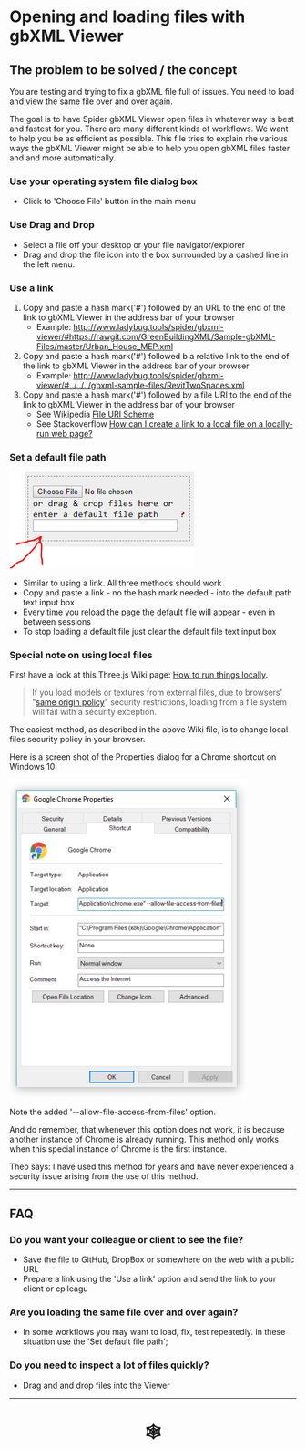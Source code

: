 # Opening and loading files with gbXML Viewer

## The problem to be solved / the concept

You are testing and trying to fix a gbXML file full of issues. You need to load and view the same file over and over again.

The goal is to have Spider gbXML Viewer open files in whatever way is best and fastest for you. There are many different kinds of workflows. We want to help you be as efficient as possible. This file tries to explain rhe various ways the gbXML Viewer might be able to help you open gbXML files faster and and more automatically.


### Use your operating system file dialog box

* Click to 'Choose File' button in the main menu

### Use Drag and Drop

* Select a file off your desktop or your file navigator/explorer
* Drag and drop the file icon into the box surrounded by a dashed line in the left menu.


### Use a link

1. Copy and paste a hash mark('#') followed by an URL to the end of the link to gbXML Viewer in the address bar of your browser
	* Example: http://www.ladybug.tools/spider/gbxml-viewer/#https://rawgit.com/GreenBuildingXML/Sample-gbXML-Files/master/Urban_House_MEP.xml
2. Copy and paste a hash mark('#') followed b a relative link to the end of the link to gbXML Viewer in the address bar of your browser
	* Example: http://www.ladybug.tools/spider/gbxml-viewer/#../../../gbxml-sample-files/RevitTwoSpaces.xml
3. Copy and paste a hash mark('#') followed by a file URI to the end of the link to gbXML Viewer in the address bar of your browser
	* See Wikipedia [File URI Scheme]( https://en.wikipedia.org/wiki/File_URI_scheme )
	* See Stackoverflow [How can I create a link to a local file on a locally-run web page?]( https://stackoverflow.com/questions/18246053/how-can-i-create-a-link-to-a-local-file-on-a-locally-run-web-page/18246357 )


### Set a default file path

![]( pages/file-open-default-file-screenshot.png )

* Similar to using a link. All three methods should work
* Copy and paste a link - no the hash mark needed - into the default path text input box
* Every time you reload the page the default file will appear - even in between sessions
* To stop loading a default file just clear the default file text input box

### Special note on using local files

First have a look at this Three.js Wiki page: [How to run things locally]( https://github.com/mrdoob/three.js/wiki/How-to-run-things-locally ).

> If you load models or textures from external files, due to browsers' "[same origin policy]( https://en.wikipedia.org/wiki/Same-origin_policy )" security restrictions, loading from a file system will fail with a security exception.

The easiest method, as described in the above Wiki file, is to change local files security policy in your browser.

Here is a screen shot of the Properties dialog for a Chrome shortcut on Windows 10:

![]( pages/file-open-chrome-screenshot.png )

Note the added '--allow-file-access-from-files' option.

And do remember, that whenever this option does not work, it is because another instance of Chrome is already running. This method only works when this special instance of Chrome is the first instance.

Theo says: I have used this method for years and have never experienced a security issue arising from the use of this method.



***

## FAQ

### Do you want your colleague or client to see the file?

* Save the file to GitHub, DropBox or somewhere on the web with a public URL
* Prepare a link using the 'Use a link' option and send the link to your client or cplleagu


### Are you loading the same file over and over again?

* In some workflows you may want to load, fix, test repeatedly. In these situation use the 'Set default file path';


### Do you need to inspect a lot of files quickly?

* Drag and and drop files into the Viewer


***


# <center title="hello!" ><a href=javascript:window.scrollTo(0,0); style=text-decoration:none; > &#x1f578; </a></center>


